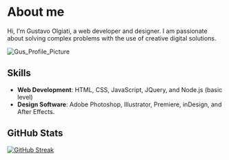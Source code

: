 # About me
Hi, I’m Gustavo Olgiati, a web developer and designer. I am passionate about solving complex problems with the use of creative digital solutions.

![Gus_Profile_Picture](https://github.com/user-attachments/assets/c4b6a0df-cbce-4d0b-8d73-e7c860d434de)

## Skills
- **Web Development**: HTML, CSS, JavaScript, JQuery, and Node.js (basic level)
- **Design Software**: Adobe Photoshop, Illustrator, Premiere, inDesign, and After Effects.

## GitHub Stats
[![GitHub Streak](https://github-readme-streak-stats.herokuapp.com?user=golgiati)](https://git.io/streak-stats)

